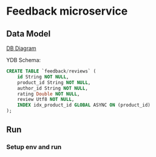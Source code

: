 # Feedback microservice

## Data Model

[DB Diagram](https://dbdiagram.io/d/ecom-67b96d09263d6cf9a01083b2)

YDB Schema:

```sql
CREATE TABLE `feedback/reviews` (
    id String NOT NULL,
    product_id String NOT NULL,
    author_id String NOT NULL,
    rating Double NOT NULL,
    review Utf8 NOT NULL,
    INDEX idx_product_id GLOBAL ASYNC ON (product_id)
);
```

## Run

### Setup env and run

